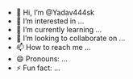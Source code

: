 - 👋 Hi, I’m @Yadav444sk
- 👀 I’m interested in ...
- 🌱 I’m currently learning ...
- 💞️ I’m looking to collaborate on ...
- 📫 How to reach me ...
- 😄 Pronouns: ...
- ⚡ Fun fact: ...

<!---
Yadav444sk/Yadav444sk is a ✨ special ✨ repository because its `README.md` (this file) appears on your GitHub profile.
You can click the Preview link to take a look at your changes.
--->
